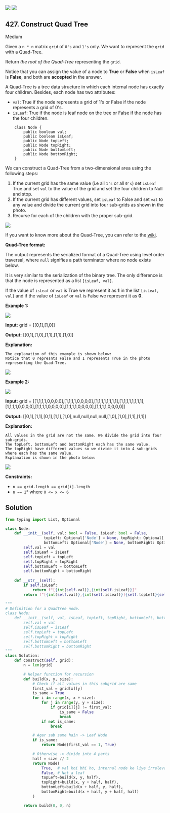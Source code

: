 [![](https://img.shields.io/github/stars/LeetCode-Top-Interview-150/LeetCode-Top-Interview-150?label=Stars&style=flat-square)](https://github.com/LeetCode-Top-Interview-150/LeetCode-Top-Interview-150)
[![](https://img.shields.io/github/forks/LeetCode-Top-Interview-150/LeetCode-Top-Interview-150?label=Fork%20me%20on%20GitHub%20&style=flat-square)](https://github.com/LeetCode-Top-Interview-150/LeetCode-Top-Interview-150/fork)

## 427\. Construct Quad Tree

Medium

Given a `n * n` matrix `grid` of `0's` and `1's` only. We want to represent the `grid` with a Quad-Tree.

Return _the root of the Quad-Tree_ representing the `grid`.

Notice that you can assign the value of a node to **True** or **False** when `isLeaf` is **False**, and both are **accepted** in the answer.

A Quad-Tree is a tree data structure in which each internal node has exactly four children. Besides, each node has two attributes:

*   `val`: True if the node represents a grid of 1's or False if the node represents a grid of 0's.
*   `isLeaf`: True if the node is leaf node on the tree or False if the node has the four children.
```
    class Node {
        public boolean val;
        public boolean isLeaf;
        public Node topLeft;
        public Node topRight;
        public Node bottomLeft;
        public Node bottomRight;
    }
```
We can construct a Quad-Tree from a two-dimensional area using the following steps:

1.  If the current grid has the same value (i.e all `1's` or all `0's`) set `isLeaf` True and set `val` to the value of the grid and set the four children to Null and stop.
2.  If the current grid has different values, set `isLeaf` to False and set `val` to any value and divide the current grid into four sub-grids as shown in the photo.
3.  Recurse for each of the children with the proper sub-grid.

![](https://assets.leetcode.com/uploads/2020/02/11/new_top.png)

If you want to know more about the Quad-Tree, you can refer to the [wiki](https://en.wikipedia.org/wiki/Quadtree).

**Quad-Tree format:**

The output represents the serialized format of a Quad-Tree using level order traversal, where `null` signifies a path terminator where no node exists below.

It is very similar to the serialization of the binary tree. The only difference is that the node is represented as a list `[isLeaf, val]`.

If the value of `isLeaf` or `val` is True we represent it as **1** in the list `[isLeaf, val]` and if the value of `isLeaf` or `val` is False we represent it as **0**.

**Example 1:**

![](https://assets.leetcode.com/uploads/2020/02/11/grid1.png)

**Input:** grid = \[\[0,1],[1,0]]

**Output:** [[0,1],[1,0],[1,1],[1,1],[1,0]]

**Explanation:**

    The explanation of this example is shown below:
    Notice that 0 represnts False and 1 represents True in the photo representing the Quad-Tree.

![](https://assets.leetcode.com/uploads/2020/02/12/e1tree.png) 

**Example 2:**

![](https://assets.leetcode.com/uploads/2020/02/12/e2mat.png)

**Input:** grid = \[\[1,1,1,1,0,0,0,0],[1,1,1,1,0,0,0,0],[1,1,1,1,1,1,1,1],[1,1,1,1,1,1,1,1],[1,1,1,1,0,0,0,0],[1,1,1,1,0,0,0,0],[1,1,1,1,0,0,0,0],[1,1,1,1,0,0,0,0]]

**Output:** [[0,1],[1,1],[0,1],[1,1],[1,0],null,null,null,null,[1,0],[1,0],[1,1],[1,1]]

**Explanation:**

    All values in the grid are not the same. We divide the grid into four sub-grids.
    The topLeft, bottomLeft and bottomRight each has the same value.
    The topRight have different values so we divide it into 4 sub-grids where each has the same value.
    Explanation is shown in the photo below:
    
![](https://assets.leetcode.com/uploads/2020/02/12/e2tree.png) 

**Constraints:**

*   `n == grid.length == grid[i].length`
*   <code>n == 2<sup>x</sup></code> where `0 <= x <= 6`

## Solution

```python
from typing import List, Optional

class Node:
    def __init__(self, val: bool = False, isLeaf: bool = False, 
                 topLeft: Optional['Node'] = None, topRight: Optional['Node'] = None,
                 bottomLeft: Optional['Node'] = None, bottomRight: Optional['Node'] = None):
        self.val = val
        self.isLeaf = isLeaf
        self.topLeft = topLeft
        self.topRight = topRight
        self.bottomLeft = bottomLeft
        self.bottomRight = bottomRight
    
    def __str__(self):
        if self.isLeaf:
            return f"[{int(self.val)},{int(self.isLeaf)}]"
        return f"[{int(self.val)},{int(self.isLeaf)}]{self.topLeft}{self.topRight}{self.bottomLeft}{self.bottomRight}"

"""
# Definition for a QuadTree node.
class Node:
    def __init__(self, val, isLeaf, topLeft, topRight, bottomLeft, bottomRight):
        self.val = val
        self.isLeaf = isLeaf
        self.topLeft = topLeft
        self.topRight = topRight
        self.bottomLeft = bottomLeft
        self.bottomRight = bottomRight
"""
class Solution:
    def construct(self, grid):
        n = len(grid)

        # Helper function for recursion
        def build(x, y, size):
            # Check if all values in this subgrid are same
            first_val = grid[x][y]
            is_same = True
            for i in range(x, x + size):
                for j in range(y, y + size):
                    if grid[i][j] != first_val:
                        is_same = False
                        break
                if not is_same:
                    break

            # Agar sab same hain -> Leaf Node
            if is_same:
                return Node(first_val == 1, True)

            # Otherwise -> divide into 4 parts
            half = size // 2
            return Node(
                True,  # val koi bhi ho, internal node ke liye irrelevant
                False, # Not a leaf
                topLeft=build(x, y, half),
                topRight=build(x, y + half, half),
                bottomLeft=build(x + half, y, half),
                bottomRight=build(x + half, y + half, half)
            )

        return build(0, 0, n)
```